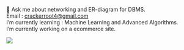  💬 Ask me about networking and ER-diagram for DBMS.<br>
 Email : crackerroot4@gmail.com<br>
 I’m currently learning : Machine Learning and Advanced Algorithms.<br>
 I’m currently working on a ecommerce site.
 
![](https://komarev.com/ghpvc/?username=2019331101-Tanjumul&color=blueviolet&style=for-the-badge)


<!--
**2019331101-Tanjumul/2019331101-Tanjumul** is a ✨ _special_ ✨ repository because its `README.md` (this file) appears on your GitHub profile.

Here are some ideas to get you started:

- 🔭 I’m currently working on ...
- 🌱 I’m currently learning ...
- 👯 I’m looking to collaborate on ...
- 🤔 I’m looking for help with ...
- 💬 Ask me about ...
- 📫 How to reach me: ...
- 😄 Pronouns: ...
- ⚡ Fun fact: ...
-->
